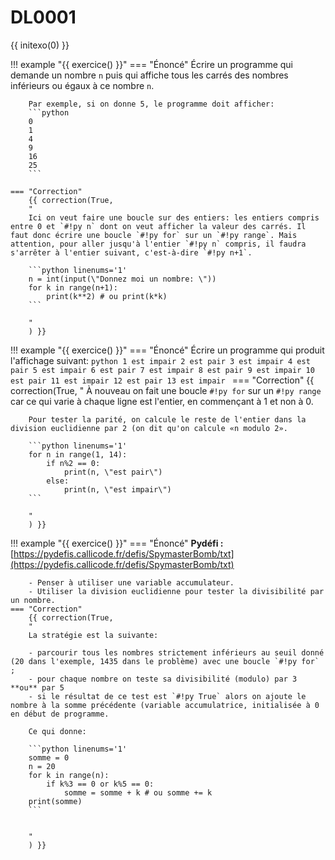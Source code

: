 # DL0001

{{ initexo(0) }}

!!! example "{{ exercice() }}"
    === "Énoncé" 
        Écrire un programme qui demande un nombre `n` puis qui affiche tous les carrés des nombres inférieurs ou égaux à ce nombre `n`.

        Par exemple, si on donne 5, le programme doit afficher:
        ```python
        0
        1
        4
        9
        16
        25
        ```

    === "Correction" 
        {{ correction(True, 
        "
        Ici on veut faire une boucle sur des entiers: les entiers compris entre 0 et `#!py n` dont on veut afficher la valeur des carrés. Il faut donc écrire une boucle `#!py for` sur un `#!py range`. Mais attention, pour aller jusqu'à l'entier `#!py n` compris, il faudra s'arrêter à l'entier suivant, c'est-à-dire `#!py n+1`.

        ```python linenums='1'
        n = int(input(\"Donnez moi un nombre: \"))
        for k in range(n+1):
            print(k**2) # ou print(k*k)
        ```
        
        "
        ) }}

!!! example "{{ exercice() }}"
    === "Énoncé" 
        Écrire un programme qui produit l'affichage suivant:
        ```python
        1 est impair
        2 est pair
        3 est impair
        4 est pair
        5 est impair
        6 est pair
        7 est impair
        8 est pair
        9 est impair
        10 est pair
        11 est impair
        12 est pair
        13 est impair
        ```
    === "Correction" 
        {{ correction(True, 
        "
        À nouveau on fait une boucle `#!py for` sur un `#!py range` car ce qui varie à chaque ligne est l'entier, en commençant à 1 et non à 0.
        
        Pour tester la parité, on calcule le reste de l'entier dans la division euclidienne par 2 (on dit qu'on calcule «n modulo 2».

        ```python linenums='1'
        for n in range(1, 14):
            if n%2 == 0:
                print(n, \"est pair\")
            else:
                print(n, \"est impair\")
        ```
        
        "
        ) }}

!!! example "{{ exercice() }}"
    === "Énoncé" 
        **Pydéfi :** [https://pydefis.callicode.fr/defis/SpymasterBomb/txt](https://pydefis.callicode.fr/defis/SpymasterBomb/txt)

        - Penser à utiliser une variable accumulateur.
        - Utiliser la division euclidienne pour tester la divisibilité par un nombre.
    === "Correction" 
        {{ correction(True, 
        "
        La stratégie est la suivante:

        - parcourir tous les nombres strictement inférieurs au seuil donné (20 dans l'exemple, 1435 dans le problème) avec une boucle `#!py for` ;
        - pour chaque nombre on teste sa divisibilité (modulo) par 3 **ou** par 5
        - si le résultat de ce test est `#!py True` alors on ajoute le nombre à la somme précédente (variable accumulatrice, initialisée à 0 en début de programme.

        Ce qui donne:

        ```python linenums='1'
        somme = 0
        n = 20
        for k in range(n):
            if k%3 == 0 or k%5 == 0:
                somme = somme + k # ou somme += k
        print(somme) 
        ```
        
        
        "
        ) }}